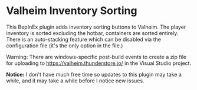 # Valheim Inventory Sorting
This BepInEx plugin adds inventory sorting buttons to Valheim. The player inventory is sorted excluding the hotbar, containers are sorted entirely. There is an auto-stacking feature which can be disabled via the configuration file (it's the only option in the file.)

Warning: There are windows-specific post-build events to create a zip file for uploading to https://valheim.thunderstore.io/ in the Visual Studio project.

**Notice:** I don't have much free time so updates to this plugin may take a while, and it may take a while before I notice new issues.